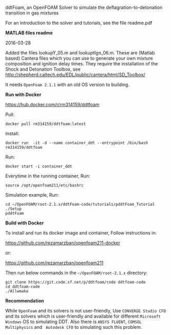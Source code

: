 ddtFoam, an OpenFOAM Solver to simulate the deflagration-to-detonation transition in gas mixtures

For an introduction to the solver and tutorials, see the file readme.pdf

**MATLAB files readme**

2016-03-28

Added the files lookupY_05.m and lookuptIgn_06.m.
These are (Matlab based) Cantera files which you can use to generate your own mixture composition and ignition delay times.
They require the installation of the Shock and Detonation Toolbox, see
http://shepherd.caltech.edu/EDL/public/cantera/html/SD_Toolbox/

It needs `OpenFoam 2.1.1` with an old OS version to building.

**Run with Docker**

https://hub.docker.com/r/rm314159/ddtfoam

Pull: 

```
docker pull rm314159/ddtfoam:latest
```

Install: 

```
docker run  -it -d --name container_ddt --entrypoint /bin/bash rm314159/ddtfoam
```

Run: 

```
docker start -i container_ddt
```

Everytime in the running container, Run:

```
source /opt/openfoam211/etc/bashrc
```

Simulation example, Run:

```
cd ~/OpenFOAM/root-2.1.x/ddtFoam-code/tutorials/pddtFoam_Tutorial
./Setup
pddtFoam
```

**Build with Docker**

To install and run its docker image and container, Follow instructions in:

https://github.com/rezamarzban/openfoam211-docker

or:

https://github.com/rezamarzban/openfoam211

Then run below commands in the `~/OpenFOAM/root-2.1.x` directory:

```
git clone https://git.code.sf.net/p/ddtfoam/code ddtfoam-code
cd ddtfoam-code
./Allwmake
```

**Recommendation**

While `OpenFoam` and its solvers is not user-friendly, Use `CONVERGE Studio CFD` and its solvers which is user-friendly and available for different `Microsoft Windows` OS to simulating DDT. Also there is `ANSYS FLUENT`, `COMSOL Multiphysics` and ` Autodesk CFD` to simulating such this problem.
